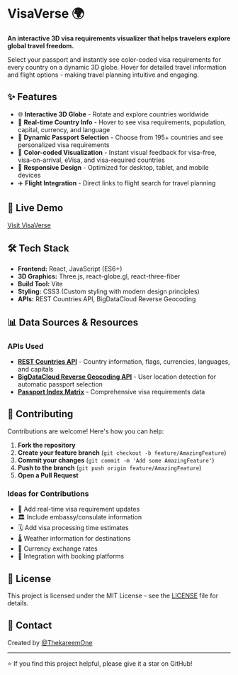 # VisaVerse 🌍

**An interactive 3D visa requirements visualizer that helps travelers explore global travel freedom.**

Select your passport and instantly see color-coded visa requirements for every country on a dynamic 3D globe. Hover for detailed travel information and flight options - making travel planning intuitive and engaging.

## ✨ Features

- 🌐 **Interactive 3D Globe** - Rotate and explore countries worldwide
- 📍 **Real-time Country Info** - Hover to see visa requirements, population, capital, currency, and language
- 🛂 **Dynamic Passport Selection** - Choose from 195+ countries and see personalized visa requirements
- 🎨 **Color-coded Visualization** - Instant visual feedback for visa-free, visa-on-arrival, eVisa, and visa-required countries
- 📱 **Responsive Design** - Optimized for desktop, tablet, and mobile devices
- ✈️ **Flight Integration** - Direct links to flight search for travel planning

## 🚀 Live Demo

[Visit VisaVerse](https://vissaverse.com/)

## 🛠️ Tech Stack

- **Frontend:** React, JavaScript (ES6+)
- **3D Graphics:** Three.js, react-globe.gl, react-three-fiber
- **Build Tool:** Vite
- **Styling:** CSS3 (Custom styling with modern design principles)
- **APIs:** REST Countries API, BigDataCloud Reverse Geocoding

## 📊 Data Sources & Resources

### APIs Used

- **[REST Countries API](https://restcountries.com/)** - Country information, flags, currencies, languages, and capitals
- **[BigDataCloud Reverse Geocoding API](https://www.bigdatacloud.com/)** - User location detection for automatic passport selection
- **[Passport Index Matrix](https://github.com/ilyankou/passport-index-dataset)** - Comprehensive visa requirements data

## 🤝 Contributing

Contributions are welcome! Here's how you can help:

1. **Fork the repository**
2. **Create your feature branch** (`git checkout -b feature/AmazingFeature`)
3. **Commit your changes** (`git commit -m 'Add some AmazingFeature'`)
4. **Push to the branch** (`git push origin feature/AmazingFeature`)
5. **Open a Pull Request**

### Ideas for Contributions

- 🔄 Add real-time visa requirement updates
- 🏛️ Include embassy/consulate information
- 🗓️ Add visa processing time estimates
- 🌡️ Weather information for destinations
- 💱 Currency exchange rates
- 🏨 Integration with booking platforms

## 📝 License

This project is licensed under the MIT License - see the [LICENSE](LICENSE) file for details.

## 📧 Contact

Created by [@ThekareemOne](https://github.com/ThekareemOne)

---

⭐ If you find this project helpful, please give it a star on GitHub!
